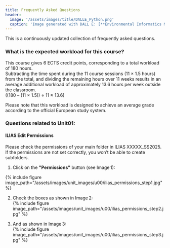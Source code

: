 ```yaml
---
title: Frequently Asked Questions
header:
  image: '/assets/images/title/DALLE_Python.png'
  caption: 'Image generated with DALL E: [**Environmental Informatics Marburg**](https://www.uni-marburg.de/en/fb19/disciplines/physisch/environmentalinformatics)'
---
```



This is a continuously updated collection of frequently asked questions.


### What is the expected workload for this course?
This course gives 6 ECTS credit points, corresponding to a total workload of 180 hours.  
Subtracting the time spent during the 11 course sessions (11 × 1.5 hours) from the total, and dividing the remaining hours over 11 weeks results in an average additional workload of approximately 13.6 hours per week outside the classroom.  
((180 – (11 × 1.5)) ÷ 11 ≈ 13.6)

Please note that this workload is designed to achieve an average grade according to the official European study system.

### Questions related to Unit01: 

#### ILIAS Edit Permissions 
Please check the permissions of your main folder in ILIAS XXXXX_SS2025. If the permissions are not set correctly, you won’t be able to create subfolders.
1. Click on the **"Permissions"** button (see Image 1):  

{% include figure image_path="/assets/images/unit_images/u00/ilias_permissions_step1.jpg" %}

2. Check the boxes as shown in Image 2:  
{% include figure image_path="/assets/images/unit_images/u00/ilias_permissions_step2.jpg" %}

3. And as shown in Image 3:  
{% include figure image_path="/assets/images/unit_images/u00/ilias_permissions_step3.jpg" %}










